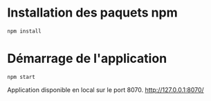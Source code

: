 # Installation des paquets npm

```
npm install
```

# Démarrage de l'application

```
npm start
```

Application disponible en local sur le port 8070.
http://127.0.0.1:8070/
